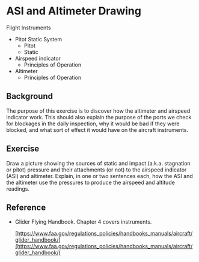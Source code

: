 # ASI and Altimeter Drawing

Flight Instruments

* Pitot Static System
  * Pitot
  * Static
* Airspeed indicator
  * Principles of Operation
* Altimeter
  * Principles of Operation

## Background

The purpose of this exercise is to discover how the altimeter and airspeed indicator work. This should also explain
the purpose of the ports we check for blockages in the daily inspection, why it would be bad if they were blocked,
and what sort of effect it would have on the aircraft instruments.

## Exercise

Draw a picture showing the sources of static and impact (a.k.a. stagnation or pitot) pressure and their attachments
(or not) to the airspeed indicator (ASI) and altimeter.  Explain, in one or two sentences each, how the ASI and the
altimeter use the pressures to produce the airspeed and altitude readings.

## Reference

* [faa]: https://www.faa.gov/regulations_policies/handbooks_manuals/aircraft/glider_handbook/
  Glider Flying Handbook. Chapter 4 covers instruments.

  [https://www.faa.gov/regulations_policies/handbooks_manuals/aircraft/glider_handbook/](https://www.faa.gov/regulations_policies/handbooks_manuals/aircraft/glider_handbook/)
